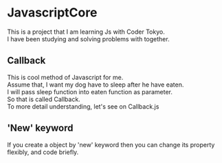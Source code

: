 # JavascriptCore
This is a project that I am learning Js with Coder Tokyo.  
I have been studying and solving problems with together.  

Callback
--
This is cool method of Javascript for me.  
Assume that, I want my dog have to sleep after he have eaten.  
I will pass sleep function into eaten function as parameter.  
So that is called Callback.  
To more detail understanding, let's see on Callback.js  

'New' keyword
--
If you create a object by 'new' keyword then you can change its property flexibly,
and code briefly.  

